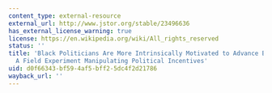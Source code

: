 ```yaml
---
content_type: external-resource
external_url: http://www.jstor.org/stable/23496636
has_external_license_warning: true
license: https://en.wikipedia.org/wiki/All_rights_reserved
status: ''
title: 'Black Politicians Are More Intrinsically Motivated to Advance Blacks'' Interests:
  A Field Experiment Manipulating Political Incentives'
uid: d0f66343-bf59-4af5-bff2-5dc4f2d21786
wayback_url: ''
---
```


